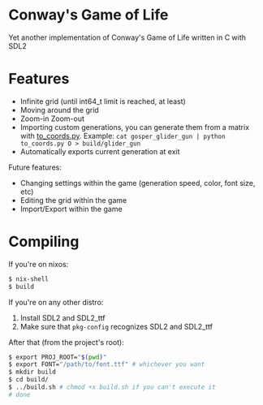 # Conway's Game of Life
Yet another implementation of Conway's Game of Life written in C with SDL2

# Features
- Infinite grid (until int64_t limit is reached, at least)
- Moving around the grid
- Zoom-in Zoom-out
- Importing custom generations, you can generate them from a matrix with [to_coords.py](https://git.bounceme.net/hex0x0000/GameOfLife-C/src/branch/main/to_coords.py). Example: `cat gosper_glider_gun | python to_coords.py O > build/glider_gun`
- Automatically exports current generation at exit

Future features:
- Changing settings within the game (generation speed, color, font size, etc)
- Editing the grid within the game
- Import/Export within the game

# Compiling
If you're on nixos:
```bash
$ nix-shell
$ build
```

If you're on any other distro:
1. Install SDL2 and SDL2_ttf
2. Make sure that `pkg-config` recognizes SDL2 and SDL2_ttf

After that (from the project's root):
```bash
$ export PROJ_ROOT="$(pwd)"
$ export FONT="/path/to/font.ttf" # whichever you want
$ mkdir build
$ cd build/
$ ../build.sh # chmod +x build.sh if you can't execute it
# done
```

